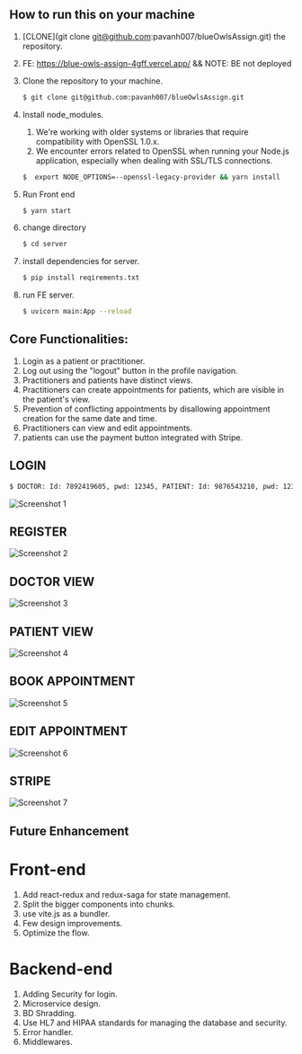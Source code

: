 
## How to run this on your machine

1. [CLONE](git clone git@github.com:pavanh007/blueOwlsAssign.git) the repository.
2. FE: https://blue-owls-assign-4gff.vercel.app/  && NOTE: BE not deployed

3. Clone the repository to your machine.

   ```bash
   $ git clone git@github.com:pavanh007/blueOwlsAssign.git
   ```

4. Install node_modules.

   1. We're working with older systems or libraries that require compatibility with OpenSSL 1.0.x. 
   2. We encounter errors related to OpenSSL when running your Node.js application, especially when dealing with SSL/TLS connections.

   ```bash
   $  export NODE_OPTIONS=--openssl-legacy-provider && yarn install
   ```

5. Run Front end

   ```bash
   $ yarn start
   ```
6. change directory

   ```bash
   $ cd server
   ```
7. install dependencies for server.

   ```bash
   $ pip install reqirements.txt
   ```
6. run FE server.

   ```bash
   $ uvicorn main:App --reload
   ```
## Core Functionalities:

   1. Login as a patient or practitioner.
   2. Log out using the "logout" button in the profile navigation.
   3. Practitioners and patients have distinct views.
   4. Practitioners can create appointments for patients, which are visible in the patient's view.
   5. Prevention of conflicting appointments by disallowing appointment creation for the same date and time.
   6. Practitioners can view and edit appointments.
   7. patients can use the payment button integrated with Stripe.

   
## LOGIN

   ```bash
   $ DOCTOR: Id: 7892419605, pwd: 12345, PATIENT: Id: 9876543210, pwd: 12345
   ```
![Screenshot 1](https://i.ibb.co/ysrjF3Y/Screenshot-2024-05-10-at-1-36-00-PM.png)

## REGISTER
![Screenshot 2](https://i.ibb.co/LJm9dXV/Screenshot-2024-05-10-at-1-39-30-PM.png)

## DOCTOR VIEW
![Screenshot 3](https://i.ibb.co/wKYLQfW/Screenshot-2024-05-10-at-1-40-46-PM.png)

## PATIENT VIEW
![Screenshot 4](https://i.ibb.co/QpfnnNk/Screenshot-2024-05-10-at-1-41-20-PM.png)

## BOOK APPOINTMENT
![Screenshot 5](https://i.ibb.co/Hhn5w7Y/Screenshot-2024-05-10-at-1-41-33-PM.png)

## EDIT APPOINTMENT
![Screenshot 6](https://i.ibb.co/m8VwQjX/Screenshot-2024-05-10-at-1-41-48-PM.png)

## STRIPE
![Screenshot 7](https://i.ibb.co/gV8SVvW/Screenshot-2024-05-10-at-1-42-00-PM.png)


## Future Enhancement

# Front-end

1. Add react-redux and redux-saga for state management.
2. Split the bigger components into chunks.
3. use vite.js as a bundler.
4. Few design improvements.
5. Optimize the flow.

# Backend-end

1. Adding Security for login.
2. Microservice design.
3. BD Shradding.
4. Use HL7 and HIPAA standards for managing the database and security.
5. Error handler.
6. Middlewares.

   
